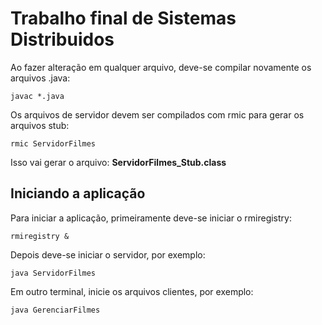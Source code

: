 # Trabalho final de Sistemas Distribuidos

Ao fazer alteração em qualquer arquivo, deve-se compilar novamente os arquivos .java:
```
javac *.java
```

Os arquivos de servidor devem ser compilados com rmic para gerar os arquivos stub:
```
rmic ServidorFilmes
```

Isso vai gerar o arquivo: **ServidorFilmes_Stub.class**

## Iniciando a aplicação

Para iniciar a aplicação, primeiramente deve-se iniciar o rmiregistry:
```
rmiregistry &
```

Depois deve-se iniciar o servidor, por exemplo:
```
java ServidorFilmes
```

Em outro terminal, inicie os arquivos clientes, por exemplo:
```
java GerenciarFilmes
```